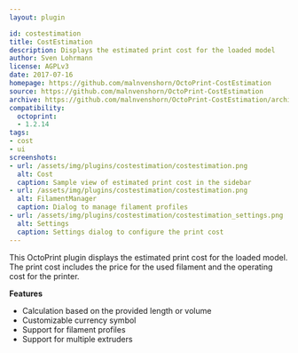 ```yaml
---
layout: plugin

id: costestimation
title: CostEstimation
description: Displays the estimated print cost for the loaded model
author: Sven Lohrmann
license: AGPLv3
date: 2017-07-16
homepage: https://github.com/malnvenshorn/OctoPrint-CostEstimation
source: https://github.com/malnvenshorn/OctoPrint-CostEstimation
archive: https://github.com/malnvenshorn/OctoPrint-CostEstimation/archive/master.zip
compatibility:
  octoprint:
  - 1.2.14
tags:
- cost
- ui
screenshots:
- url: /assets/img/plugins/costestimation/costestimation.png
  alt: Cost
  caption: Sample view of estimated print cost in the sidebar
- url: /assets/img/plugins/costestimation/costestimation.png
  alt: FilamentManager
  caption: Dialog to manage filament profiles
- url: /assets/img/plugins/costestimation/costestimation_settings.png
  alt: Settings
  caption: Settings dialog to configure the print cost
---
```


This OctoPrint plugin displays the estimated print cost for the loaded model. The print cost includes the price for the used filament and the operating cost for the printer.

**Features**
- Calculation based on the provided length or volume
- Customizable currency symbol
- Support for filament profiles
- Support for multiple extruders
